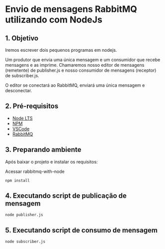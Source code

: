 # Envio de mensagens RabbitMQ utilizando com NodeJs

## 1. Objetivo

Iremos escrever dois pequenos programas em nodejs.

Um produtor que envia uma única mensagem e um consumidor que recebe mensagens e as imprime. Chamaremos nosso editor de mensagens (remetente) de publisher.js e nosso consumidor de mensagens (receptor) de subscriber.js. 

O editor se conectará ao RabbitMQ, enviará uma única mensagem e desconectar.


## 2. Pré-requisitos

- [Node LTS](https://nodejs.org/pt-br/)
- [NPM](https://docs.npmjs.com/downloading-and-installing-node-js-and-npm)
- [VSCode](https://code.visualstudio.com/download)
- [RabbitMQ](https://www.rabbitmq.com/download.html)


## 3. Preparando ambiente

Após baixar o projeto e instalar os requisitos:

Acessar rabbitmq-with-node 

`npm install`


## 4. Executando script de publicação de mensagem

`node publisher.js`


## 5. Executando script de consumo de mensagem

`node subscriber.js`

